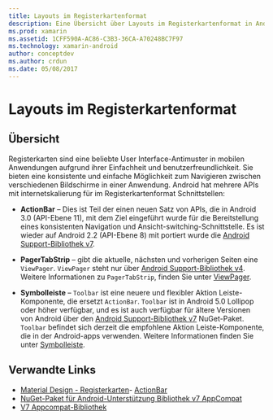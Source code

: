 ```yaml
---
title: Layouts im Registerkartenformat
description: Eine Übersicht über Layouts im Registerkartenformat in Android
ms.prod: xamarin
ms.assetid: 1CFF590A-AC86-C3B3-36CA-A70248BC7F97
ms.technology: xamarin-android
author: conceptdev
ms.author: crdun
ms.date: 05/08/2017
---
```


# <a name="tabbed-layouts"></a>Layouts im Registerkartenformat


## <a name="overview"></a>Übersicht

Registerkarten sind eine beliebte User Interface-Antimuster in mobilen Anwendungen aufgrund ihrer Einfachheit und benutzerfreundlichkeit. Sie bieten eine konsistente und einfache Möglichkeit zum Navigieren zwischen verschiedenen Bildschirme in einer Anwendung. Android hat mehrere APIs mit internetskalierung für im Registerkartenformat Schnittstellen: 

-   **ActionBar** &ndash; Dies ist Teil der einen neuen Satz von APIs, die in Android 3.0 (API-Ebene 11), mit dem Ziel eingeführt wurde für die Bereitstellung eines konsistenten Navigation und Ansicht-switching-Schnittstelle. Es ist wieder auf Android 2.2 (API-Ebene 8) mit portiert wurde die [Android Support-Bibliothek v7](https://www.nuget.org/packages/Xamarin.Android.Support.v7.AppCompat/). 

-   **PagerTabStrip** &ndash; gibt die aktuelle, nächsten und vorherigen Seiten eine `ViewPager`. `ViewPager` steht nur über [Android Support-Bibliothek v4](https://www.nuget.org/packages/Xamarin.Android.Support.v4/).
     Weitere Informationen zu `PagerTabStrip`, finden Sie unter [ViewPager](~/android/user-interface/controls/view-pager/index.md).

-   **Symbolleiste** &ndash; `Toolbar` ist eine neuere und flexibler Aktion Leiste-Komponente, die ersetzt `ActionBar`. `Toolbar` ist in Android 5.0 Lollipop oder höher verfügbar, und es ist auch verfügbar für ältere Versionen von Android über den [Android Support-Bibliothek v7](https://www.nuget.org/packages/Xamarin.Android.Support.v7.AppCompat/) NuGet-Paket. 
    `Toolbar` befindet sich derzeit die empfohlene Aktion Leiste-Komponente, die in der Android-apps verwenden.
    Weitere Informationen finden Sie unter [Symbolleiste](~/android/user-interface/controls/tool-bar/index.md). 



## <a name="related-links"></a>Verwandte Links

- [Material Design - Registerkarten](https://material.io/guidelines/components/tabs.html)- [ActionBar](https://developer.android.com/guide/topics/ui/actionbar.html)
- [NuGet-Paket für Android-Unterstützung Bibliothek v7 AppCompat](https://www.nuget.org/packages/Xamarin.Android.Support.v7.AppCompat/)
- [V7 Appcompat-Bibliothek](https://developer.android.com/tools/support-library/features.html#v7-appcompat)
